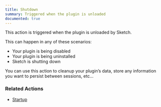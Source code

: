 ```yaml
---
title: Shutdown
summary: Triggered when the plugin is unloaded
documented: true
---
```


This action is triggered when the plugin is unloaded by Sketch.

This can happen in any of these scenarios:

- Your plugin is being disabled
- Your plugin is being uninstalled
- Sketch is shutting down

You can use this action to cleanup your plugin’s data, store any information you want to persist between sessions, etc…

### Related Actions

- [Startup](/reference/action/startup/)